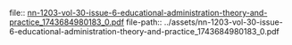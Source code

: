 file:: [nn-1203-vol-30-issue-6-educational-administration-theory-and-practice_1743684980183_0.pdf](../assets/nn-1203-vol-30-issue-6-educational-administration-theory-and-practice_1743684980183_0.pdf)
file-path:: ../assets/nn-1203-vol-30-issue-6-educational-administration-theory-and-practice_1743684980183_0.pdf
